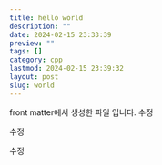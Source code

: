 ```yaml
---
title: hello world
description: ""
date: 2024-02-15 23:33:39
preview: ""
tags: []
category: cpp
lastmod: 2024-02-15 23:39:32
layout: post
slug: world
---
```


front matter에서 생성한 파일 입니다.
수정

수정


수정
